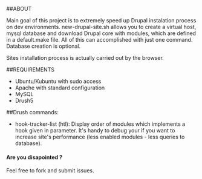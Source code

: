 ##ABOUT

Main goal of this project is to extremely speed up Drupal instalation process on dev environments. 
new-drupal-site.sh allows you to create a virtual host, mysql database and download Drupal core with modules, which are defined in a default.make file. All of this can accomplished with just one command. Database creation is optional.

Sites installation process is  actually carried out by the browser.

##REQUIREMENTS
* Ubuntu/Kubuntu with sudo access
* Apache with standard configuration
* MySQL
* Drush5

##Drush commands:
* hook-tracker-list (htl): Display order of modules which implements a hook given in parameter. It's handy to debug your if you want to increase site's  performance (less enabled modules - less queries to database).

#### Are you disapointed ?
Feel free to fork and submit issues.
